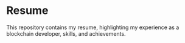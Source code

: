 # Resume
This repository contains my resume, highlighting my experience as a blockchain developer, skills, and achievements.
